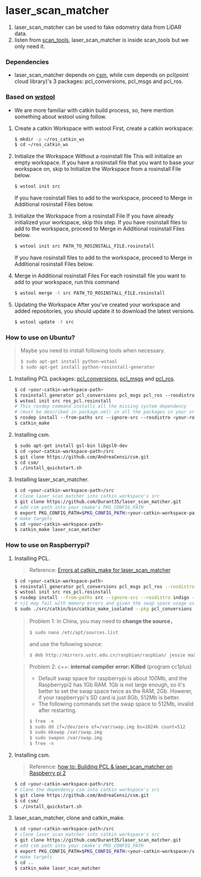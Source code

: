 # laser_scan_matcher
1. laser_scan_matcher can be used to fake odometry data from LiDAR data.
2. listen from [scan_tools](https://github.com/ccny-ros-pkg/scan_tools), laser_scan_matcher is inside scan_tools but we only need it.

### Dependencies
+ laser_scan_matcher depends on [csm](http://censi.mit.edu/software/csm/), while csm depends on pcl(point cloud library)'s 3 packages: pcl_conversions, pcl_msgs and pcl_ros.

### Based on [wstool](http://wiki.ros.org/wstool)
+ We are more familiar with catkin build process, so, here mention something about wstool using follow.

1. Create a catkin Workspace with wstool
   First, create a catkin workspace:
   ```sh
   $ mkdir -p ~/ros_catkin_ws
   $ cd ~/ros_catkin_ws
   ```

2. Initialize the Workspace Without a rosinstall file
   This will initialize an empty workspace. If you have a rosinstall file that you want to base your workspace on, skip to Initialize the Workspace from a rosinstall File below.
   ```sh
   $ wstool init src
   ```

    If you have rosinstall files to add to the workspace, proceed to Merge in Additional rosinstall Files below.

3. Initialize the Workspace from a rosinstall File
   If you have already initialized your workspace, skip this step. If you have rosinstall files to add to the workspace, proceed to Merge in Additional rosinstall Files below.
   ```sh
   $ wstool init src PATH_TO_ROSINSTALL_FILE.rosinstall
   ```

   If you have rosinstall files to add to the workspace, proceed to Merge in Additional rosinstall Files below.

4. Merge in Additional rosinstall Files
   For each rosinstall file you want to add to your workspace, run this command
   ```sh
   $ wstool merge -t src PATH_TO_ROSINSTALL_FILE.rosinstall
   ```

5. Updating the Workspace
   After you've created your workspace and added repositories, you should update it to download the latest versions.
   ```sh
   $ wstool update -t src
   ```

### How to use on Ubuntu?

> Maybe you need to install following tools when necessary.
>
> ```sh
> $ sudo apt-get install python-wstool
> $ sudo apt-get install python-rosinstall-generator
> ```

1. Installing PCL packages: [pcl_conversions](https://github.com/ros-perception/pcl_conversions), [pcl_msgs](https://github.com/ros-perception/pcl_msgs) and [pcl_ros](https://github.com/ros-perception/perception_pcl).
   ```sh
   $ cd <your-catkin-workspace-path>
   $ rosinstall_generator pcl_conversions pcl_msgs pcl_ros ‐‐rosdistro <your-ros-version> ‐‐deps ‐‐wet‐only ‐‐exclude roslisp ‐‐tar > ros_pcl.rosinstall
   $ wstool init src ros_pcl.rosinstall
   # This rosdep command installs all the missing system dependency
   # (must be described in package.xml) in all the packages in your src directory.
   $ rosdep install ‐‐from‐paths src ‐‐ignore‐src ‐‐rosdistro <your-ros-version> ‐y ‐r
   $ catkin_make
   ```

2. Installing csm.

   ```sh
   $ sudo apt-get install gsl-bin libgsl0-dev
   $ cd <your-catkin-workspace-path>/src
   $ git clone https://github.com/AndreaCensi/csm.git
   $ cd csm/
   $ ./install_quickstart.sh
   ```

3. Installing laser_scan_matcher.

   ```sh
   $ cd <your-catkin-workspace-path>/src
   # clone laser_scan_matcher into catkin workspace's src
   $ git clone https://github.com/Durant35/laser_scan_matcher.git
   # add csm path into your cmake's PKG_CONFIG_PATH
   $ export PKG_CONFIG_PATH=$PKG_CONFIG_PATH:<your-catkin-workspace-path>/src/csm/sm/pkg‐config
   # make targets
   $ cd <your-catkin-workspace-path>
   $ catkin_make laser_scan_matcher
   ```

### How to use on Raspberrypi?

1. Installing PCL.

   > Reference: [Errors at catkin_make for laser_scan_matcher](http://answers.ros.org/question/197658/errors-at-catkin_make-for-laser_scan_matcher/)

   ```sh
   $ cd <your-catkin-workspace-path>
   $ rosinstall_generator pcl_conversions pcl_msgs pcl_ros --rosdistro <your-ros-version> --deps --wet-only --exclude roslisp --tar > ros_pcl.rosinstall
   $ wstool init src ros_pcl.rosinstall
   $ rosdep install --from-paths src --ignore-src --rosdistro indigo -y -r --os=debian:jessie
   # >j1 may fail with memory errors and given the swap space usage uses up too much bandwidth
   $ sudo ./src/catkin/bin/catkin_make_isolated --pkg pcl_conversions pcl_msgs pcl_ros --install -DCMAKE_BUILD_TYPE=Release --install-space /opt/ros/<your-ros-version> -j1
   ```

   > Problem 1: In China, you may need to **change the source**，
   >
   > ```sh
   > $ sudo nano /etc/apt/sources.list
   > ```
   >
   > and use the following source:
   >
   > ```sh
   > $ deb http://mirrors.ustc.edu.cn/raspbian/raspbian/ jessie main contrib non-free rpi
   > ```

   >Problem 2: c++: **internal compiler error: Killed** (program cc1plus)
   >
   >+ Default swap space for raspberrypi is about 100Mb, and the Raspberrypi2 has 1Gb RAM. 1Gb is not large enough, so it's better to set the swap space twice as the RAM, 2Gb. Howerer, if your raspberrypi's SD card is just 8Gb, 512Mb is better.
   >+ The following commands set the swap space to 512Mb, invalid after restarting.
   >
   >```sh
   >$ free -m
   >$ sudo dd if=/dev/zero of=/var/swap.img bs=1024k count=512
   >$ sudo mkswap /var/swap.img
   >$ sudo swapon /var/swap.img
   >$ free -m
   >```

2. Installing csm.

   > Reference: [how to: Building PCL & laser_scan_matcher on Raspberry pi 2](http://answers.ros.org/question/229788/how-to-building-pcl-laser_scan_matcher-on-raspberry-pi-2/)

   ```sh
   $ cd <your-catkin-workspace-path>/src
   # clone the dependency csm into catkin workspace's src
   $ git clone https://github.com/AndreaCensi/csm.git
   $ cd csm/
   $ ./install_quickstart.sh
   ```

3. laser_scan_matcher, clone and catkin_make.

   ```sh
   $ cd <your-catkin-workspace-path>/src
   # clone laser_scan_matcher into catkin workspace's src
   $ git clone https://github.com/Durant35/laser_scan_matcher.git
   # add csm path into your cmake's PKG_CONFIG_PATH
   $ export PKG_CONFIG_PATH=$PKG_CONFIG_PATH:<your-catkin-workspace>/src/csm/sm/pkg-config
   # make targets
   $ cd ..
   $ catkin_make laser_scan_matcher
   ```

   ​